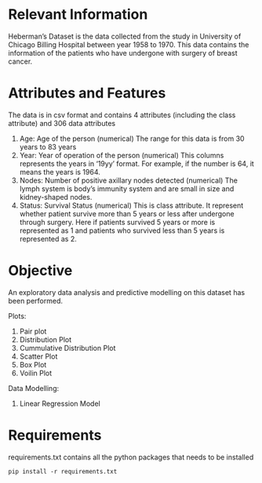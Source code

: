 # Relevant Information

Heberman’s Dataset is the data collected from the study in University of Chicago Billing Hospital between year 1958 to 1970. This data contains the information of the patients who have undergone with surgery of breast cancer.

# Attributes and Features
The data is in csv format and contains 4 attributes (including the class attribute) and 306 data attributes
1. Age: Age of the person (numerical)
The range for this data is from 30 years to 83 years
2. Year: Year of operation of the person (numerical)
This columns represents the years in ‘19yy’ format. For example, if the number is 64, it means the years is 1964.
3. Nodes: Number of positive axillary nodes detected (numerical)
The lymph system is body’s immunity system and are small in size and kidney-shaped nodes. 
4. Status: Survival Status (numerical)
This is class attribute. It represent whether patient survive more than 5 years or less after undergone through surgery. Here if patients survived 5 years or more is represented as 1 and patients who survived less than 5 years is represented as 2.

# Objective
An exploratory data analysis and predictive modelling on this dataset has been performed. 

Plots:
1. Pair plot
2. Distribution Plot
3. Cummulative Distribution Plot
4. Scatter Plot
5. Box Plot
6. Voilin Plot

Data Modelling:
1. Linear Regression Model

# Requirements
requirements.txt contains all the python packages that needs to be installed
```
pip install -r requirements.txt
```

